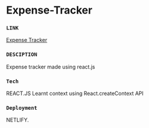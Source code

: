# Expense-Tracker

### `LINK`
[Expense Tracker](https://react-expense-tracker01.netlify.app/)

### `DESCIPTION`

Expense tracker made using react.js

### `Tech`

REACT.JS
Learnt context using React.createContext API 

### `Deployment`

NETLIFY.
